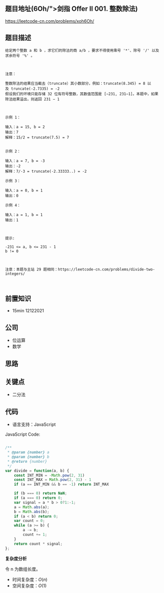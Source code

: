 
## 题目地址(6Oh/">剑指 Offer II 001. 整数除法)

https://leetcode-cn.com/problems/xoh6Oh/

## 题目描述

```
给定两个整数 a 和 b ，求它们的除法的商 a/b ，要求不得使用乘号 '*'、除号 '/' 以及求余符号 '%' 。

 

注意：

整数除法的结果应当截去（truncate）其小数部分，例如：truncate(8.345) = 8 以及 truncate(-2.7335) = -2
假设我们的环境只能存储 32 位有符号整数，其数值范围是 [−231, 231−1]。本题中，如果除法结果溢出，则返回 231 − 1

 

示例 1：

输入：a = 15, b = 2
输出：7
解释：15/2 = truncate(7.5) = 7


示例 2：

输入：a = 7, b = -3
输出：-2
解释：7/-3 = truncate(-2.33333..) = -2

示例 3：

输入：a = 0, b = 1
输出：0

示例 4：

输入：a = 1, b = 1
输出：1

 

提示:

-231 <= a, b <= 231 - 1
b != 0

 

注意：本题与主站 29 题相同：https://leetcode-cn.com/problems/divide-two-integers/

 
```

## 前置知识

- 15min 12122021

## 公司

- 位运算
- 数学

## 思路

## 关键点

- 二分法

## 代码

- 语言支持：JavaScript

JavaScript Code:

```javascript

/**
 * @param {number} a
 * @param {number} b
 * @return {number}
 */
var divide = function(a, b) {
    const INT_MIN = -Math.pow(2, 31)
    const INT_MAX = Math.pow(2, 31) - 1
    if (a == INT_MIN && b == -1) return INT_MAX

    if (b === 0) return NaN;
    if (a === 0) return 0;
    var signal = a * b > 0?1:-1;
    a = Math.abs(a);
    b = Math.abs(b);
    if (a < b) return 0;
    var count = 0;
    while (a >= b) {
        a -= b;
        count += 1;
    }
    return count * signal;
};

```


**复杂度分析**

令 n 为数组长度。

- 时间复杂度：$O(n)$
- 空间复杂度：$O(1)$


